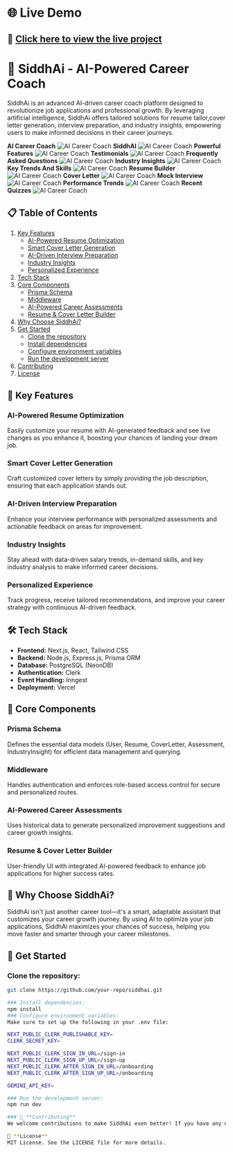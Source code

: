 # 🌐 **Live Demo**  
## 🔗 [Click here to view the live project](https://siddhai-riyahablanis-projects.vercel.app/)

# 🚀 **SiddhAi - AI-Powered Career Coach**

SiddhAi is an advanced AI-driven career coach platform designed to revolutionize job applications and professional growth. By leveraging artificial intelligence, SiddhAi offers tailored solutions for resume tailor,cover letter generation, interview preparation, and industry insights, empowering users to make informed decisions in their career journeys.

**AI Career Coach**
![AI Career Coach](https://github.com/RiyaHablani/SiddhAi/blob/169bcdee7ebdd0a37a3ef6914ac5d6d9bf42d3f6/image1.png)
**SiddhAI**
![AI Career Coach](https://github.com/RiyaHablani/SiddhAi/blob/0388eddd6698989bfbf15bceee7fd3f7c5aa08ca/image2.png) 
**Powerful Features**
![AI Career Coach](https://github.com/RiyaHablani/SiddhAi/blob/0388eddd6698989bfbf15bceee7fd3f7c5aa08ca/image3.png) 
**Testimonials**
![AI Career Coach](https://github.com/RiyaHablani/SiddhAi/blob/0388eddd6698989bfbf15bceee7fd3f7c5aa08ca/image4.png) 
**Frequently Asked Questions**
![AI Career Coach](https://github.com/RiyaHablani/SiddhAi/blob/169bcdee7ebdd0a37a3ef6914ac5d6d9bf42d3f6/image5.png)
**Industry Insights**
![AI Career Coach](https://github.com/RiyaHablani/SiddhAi/blob/169bcdee7ebdd0a37a3ef6914ac5d6d9bf42d3f6/image6.png)
**Key Trends And Skills**
![AI Career Coach](https://github.com/RiyaHablani/SiddhAi/blob/169bcdee7ebdd0a37a3ef6914ac5d6d9bf42d3f6/image7.png)
**Resume Builder**
![AI Career Coach](https://github.com/RiyaHablani/SiddhAi/blob/169bcdee7ebdd0a37a3ef6914ac5d6d9bf42d3f6/image8.png)
**Cover Letter**
![AI Career Coach](https://github.com/RiyaHablani/SiddhAi/blob/169bcdee7ebdd0a37a3ef6914ac5d6d9bf42d3f6/image9.png)
**Mock Interview**
![AI Career Coach](https://github.com/RiyaHablani/SiddhAi/blob/169bcdee7ebdd0a37a3ef6914ac5d6d9bf42d3f6/image10.png)
**Performance Trends**
![AI Career Coach](https://github.com/RiyaHablani/SiddhAi/blob/169bcdee7ebdd0a37a3ef6914ac5d6d9bf42d3f6/image11.png)
**Recent Quizzes**
![AI Career Coach](https://github.com/RiyaHablani/SiddhAi/blob/169bcdee7ebdd0a37a3ef6914ac5d6d9bf42d3f6/image12.png)

## 📋 **Table of Contents**

1. [Key Features](#key-features)
   - [AI-Powered Resume Optimization](#ai-powered-resume-optimization)
   - [Smart Cover Letter Generation](#smart-cover-letter-generation)
   - [AI-Driven Interview Preparation](#ai-driven-interview-preparation)
   - [Industry Insights](#industry-insights)
   - [Personalized Experience](#personalized-experience)
2. [Tech Stack](#tech-stack)
3. [Core Components](#core-components)
   - [Prisma Schema](#prisma-schema)
   - [Middleware](#middleware)
   - [AI-Powered Career Assessments](#ai-powered-career-assessments)
   - [Resume & Cover Letter Builder](#resume--cover-letter-builder)
4. [Why Choose SiddhAi?](#why-choose-siddhai)
5. [Get Started](#get-started)
   - [Clone the repository](#clone-the-repository)
   - [Install dependencies](#install-dependencies)
   - [Configure environment variables](#configure-environment-variables)
   - [Run the development server](#run-the-development-server)
6. [Contributing](#contributing)
7. [License](#license)

## 🚀 **Key Features**

### AI-Powered Resume Optimization
Easily customize your resume with AI-generated feedback and see live changes as you enhance it, boosting your chances of landing your dream job.

### Smart Cover Letter Generation
Craft customized cover letters by simply providing the job description, ensuring that each application stands out.

### AI-Driven Interview Preparation
Enhance your interview performance with personalized assessments and actionable feedback on areas for improvement.

### Industry Insights
Stay ahead with data-driven salary trends, in-demand skills, and key industry analysis to make informed career decisions.

### Personalized Experience
Track progress, receive tailored recommendations, and improve your career strategy with continuous AI-driven feedback.

## 🛠️ **Tech Stack**

- **Frontend:** Next.js, React, Tailwind CSS
- **Backend:** Node.js, Express.js, Prisma ORM
- **Database:** PostgreSQL (NeonDB)
- **Authentication:** Clerk
- **Event Handling:** Inngest
- **Deployment:** Vercel

## 📌 **Core Components**

### Prisma Schema
Defines the essential data models (User, Resume, CoverLetter, Assessment, IndustryInsight) for efficient data management and querying.

### Middleware
Handles authentication and enforces role-based access control for secure and personalized routes.

### AI-Powered Career Assessments
Uses historical data to generate personalized improvement suggestions and career growth insights.

### Resume & Cover Letter Builder
User-friendly UI with integrated AI-powered feedback to enhance job applications for higher success rates.

## 📢 **Why Choose SiddhAi?**

SiddhAi isn't just another career tool—it's a smart, adaptable assistant that customizes your career growth journey. By using AI to optimize your job applications, SiddhAi maximizes your chances of success, helping you move faster and smarter through your career milestones.

## 🚀 **Get Started**

### Clone the repository:
```bash
git clone https://github.com/your-repo/siddhai.git

### Install dependencies:
npm install
### Configure environment variables:
Make sure to set up the following in your .env file:

NEXT_PUBLIC_CLERK_PUBLISHABLE_KEY=
CLERK_SECRET_KEY=

NEXT_PUBLIC_CLERK_SIGN_IN_URL=/sign-in
NEXT_PUBLIC_CLERK_SIGN_UP_URL=/sign-up
NEXT_PUBLIC_CLERK_AFTER_SIGN_IN_URL=/onboarding
NEXT_PUBLIC_CLERK_AFTER_SIGN_UP_URL=/onboarding

GEMINI_API_KEY=

### Run the development server:
npm run dev

### 🤝 **Contributing**
We welcome contributions to make SiddhAi even better! If you have any new feature suggestions, or improvements, feel free to submit a PR.

📜 **License**
MIT License. See the LICENSE file for more details.
